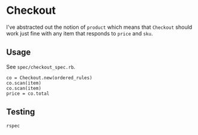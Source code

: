 # Checkout

I've abstracted out the notion of `product` which means that `Checkout` should
work just fine with any item that responds to `price` and `sku`.

## Usage

See `spec/checkout_spec.rb`.

```
co = Checkout.new(ordered_rules)
co.scan(item)
co.scan(item)
price = co.total
```

## Testing

```
rspec
```
